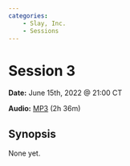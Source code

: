 ```yaml
---
categories:
    - Slay, Inc.
    - Sessions
---
```


# Session 3

**Date:** June 15th, 2022 @ 21:00 CT

**Audio:** [MP3](https://drive.google.com/file/d/1B2YtFrCisURDPpcaawYOrgU9E6SV4_u_/view?usp=drivesdk) (2h 36m)

## Synopsis

None yet.
